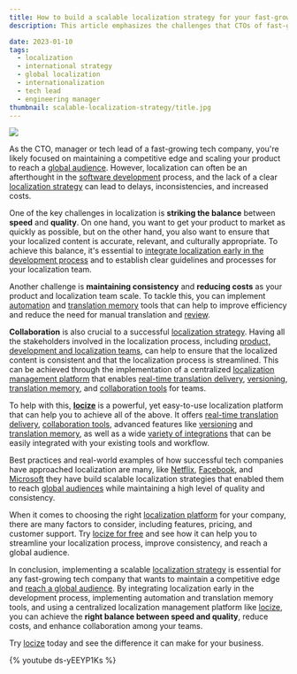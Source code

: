 ```yaml
---
title: How to build a scalable localization strategy for your fast-growing tech company
description: This article emphasizes the challenges that CTOs of fast-growing tech companies often face with regard to localization and provides a clear picture of how locize can help overcome those challenges by providing real-time translation delivery, advanced features and collaboration tools, and integrations with existing tools and workflow, which are all important factors that a CTO might consider when evaluating a localization platform. 

date: 2023-01-10
tags:
  - localization
  - international strategy
  - global localization
  - internationalization
  - tech lead
  - engineering manager
thumbnail: scalable-localization-strategy/title.jpg
---
```


![](title.jpg)

As the CTO, manager or tech lead of a fast-growing tech company, you're likely focused on maintaining a competitive edge and scaling your product to reach a [global audience](../grow-online-business/). However, localization can often be an afterthought in the [software development](../what-is-software-localization/) process, and the lack of a clear [localization strategy](../localization-strategy/) can lead to delays, inconsistencies, and increased costs.

One of the key challenges in localization is **striking the balance** between **speed** and **quality**. On one hand, you want to get your product to market as quickly as possible, but on the other hand, you also want to ensure that your localized content is accurate, relevant, and culturally appropriate. To achieve this balance, it's essential to [integrate localization early in the development process](../localization-fun/) and to establish clear guidelines and processes for your localization team.

Another challenge is **maintaining consistency** and **reducing costs** as your product and localization team scale. To tackle this, you can implement [automation](https://docs.locize.com/whats-inside/auto-machine-translation) and [translation memory](https://docs.locize.com/whats-inside/translation-memory) tools that can help to improve efficiency and reduce the need for manual translation and [review](https://docs.locize.com/whats-inside/review-workflow).

**Collaboration** is also crucial to a successful [localization strategy](../localization-strategy/). Having all the stakeholders involved in the localization process, including [product, development and localization teams](/for-your-team.html), can help to ensure that the localized content is consistent and that the localization process is streamlined. This can be achieved through the implementation of a centralized [localization management platform](../tms/) that enables [real-time translation delivery](https://docs.locize.com/whats-inside/cdn-content-delivery-network), [versioning](https://docs.locize.com/more/versioning), [translation memory](https://docs.locize.com/whats-inside/translation-memory), and [collaboration tools](https://docs.locize.com/more/notifications) for teams.

To help with this, **[locize](/)** is a powerful, yet easy-to-use localization platform that can help you to achieve all of the above. It offers [real-time translation delivery](https://docs.locize.com/whats-inside/cdn-content-delivery-network), [collaboration tools](https://docs.locize.com/whats-inside/review-workflow), advanced features like [versioning](https://docs.locize.com/more/versioning) and [translation memory](https://docs.locize.com/whats-inside/translation-memory), as well as a wide [variety of integrations](https://docs.locize.com/integration/instrumenting-your-code) that can be easily integrated with your existing tools and workflow.

Best practices and real-world examples of how successful tech companies have approached localization are many, like [Netflix](https://www.netflix.com), [Facebook](https://facebook.com), and [Microsoft](https://microsoft.com) they have build scalable localization strategies that enabled them to reach [global audiences](../globalization-vs-localization/) while maintaining a high level of quality and consistency.

When it comes to choosing the right [localization platform](../i18n-l10n-t9n-tms/) for your company, there are many factors to consider, including features, pricing, and customer support. Try [locize for free](https://www.locize.app/register) and see how it can help you to streamline your localization process, improve consistency, and reach a global audience.

In conclusion, implementing a scalable [localization strategy](../localization-strategy/) is essential for any fast-growing tech company that wants to maintain a competitive edge and [reach a global audience](../grow-online-business/). By integrating localization early in the development process, implementing automation and translation memory tools, and using a centralized localization management platform like [locize](/), you can achieve the **right balance between speed and quality**, reduce costs, and enhance collaboration among your teams.

Try [locize](https://www.locize.app/register) today and see the difference it can make for your business.

{% youtube ds-yEEYP1Ks %}
